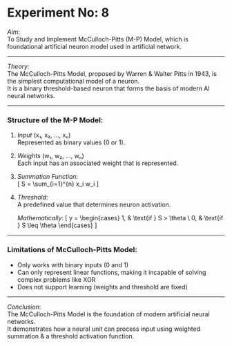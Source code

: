 # Experiment No: 8

*Aim*:  
To Study and Implement McCulloch-Pitts (M-P) Model, which is foundational artificial neuron model used in artificial network.

---

*Theory*:  
The McCulloch-Pitts Model, proposed by Warren & Walter Pitts in 1943, is the simplest computational model of a neuron.  
It is a binary threshold-based neuron that forms the basis of modern AI neural networks.

---

### Structure of the M-P Model:

1. *Input* (x₁, x₂, ..., xₙ)  
   Represented as binary values (0 or 1).

2. *Weights* (w₁, w₂, ..., wₙ)  
   Each input has an associated weight that is represented.

3. *Summation Function*:  
\[
   S = \sum_{i=1}^{n} x_i w_i
\]

4. *Threshold*:  
   A predefined value that determines neuron activation.  

   *Mathematically*:
\[
   y = 
   \begin{cases} 
   1, & \text{if } S > \theta \\
   0, & \text{if } S \leq \theta
   \end{cases}
\]

---

### Limitations of McCulloch-Pitts Model:

- Only works with binary inputs (0 and 1)  
- Can only represent linear functions, making it incapable of solving complex problems like XOR  
- Does not support learning (weights and threshold are fixed)

---

*Conclusion*:  
The McCulloch-Pitts Model is the foundation of modern artificial neural networks.  
It demonstrates how a neural unit can process input using weighted summation & a threshold activation function.
